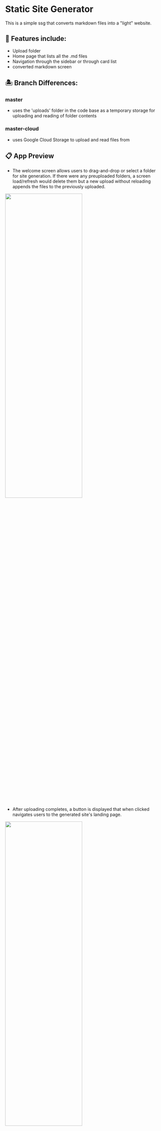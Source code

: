# Static Site Generator
This is a simple ssg that converts markdown files into a "light" website.

## 👔 Features include:
- Upload folder
- Home page that lists all the .md files
- Navigation through the sidebar or through card list
- converted markdown screen

## 🏝 Branch Differences:
### master
- uses the 'uploads' folder in the code base as a temporary storage for uploading and reading of folder contents

### master-cloud
- uses Google Cloud Storage to upload and read files from

## 📋 App Preview
- The welcome screen allows users to drag-and-drop or select a folder for site generation. If there were any preuploaded folders, a screen load/refresh would delete them but a new upload without reloading appends the files to the previously uploaded. 

<img src="https://user-images.githubusercontent.com/61628746/218320171-f0d8d543-36cc-47b2-a422-289d98a9bc7e.jpeg " height="50%" width="70%"/>

- After uploading completes, a button is displayed that when clicked navigates users to the generated site's landing page. 

<img src="https://user-images.githubusercontent.com/61628746/218319438-ff828689-2e90-4233-b589-365281f856d0.jpeg" height="50%" width="70%"/>

- The landing page lists the converted files with .md extensions and offers navigation through a button or through the side menu. 

<img src="https://user-images.githubusercontent.com/61628746/218468799-3a252aed-3427-475f-ad2c-5565d24d1fd6.jpeg" height="50%" width="70%"/>

<img src="https://user-images.githubusercontent.com/61628746/218468833-da1943b0-ddbb-4968-8211-4d08958dc859.jpeg" height="50%" width="70%"/>

- Upon navigation, the converted file is displayed. 

<img src="https://user-images.githubusercontent.com/61628746/219219633-de8bebc6-36c1-4ad1-b760-757a4879823b.jpeg" height="50%" width="70%"/>

- If the uploaded folder does not contain md files, this screen is displayed

<img src="https://user-images.githubusercontent.com/61628746/218320144-2137a961-2a5b-41ec-ab8e-6294586c9cf8.jpeg"/>

## 📝References and Guides
- [Next.js tutorials](https://nextjs.org/docs/basic-features/pages) 
Numerous tutorials and blogs.
I had no idea how next.js works 😅😇

- [fs docs](https://node.readthedocs.io/en/latest/api/fs/)

- [Ben Awad's tutorial on SSGs](https://youtu.be/pY0vWYLDDco) and more

- [GCS docs](https://cloud.google.com/storage/docs/) and tutorials

## 🚀 Installation
 Next.js requires **Node.js 14.6.0 or newer** and a **Mac, Windows or Linux OS**. You may check out their [getting started docs](https://nextjs.org/docs) for an up to date documentation.
 
 Clone this repo:
 
```

git clone https://github.com/thisgirlElan/static-site-generator.git

```

 Import dependencies and run local server

- With yarn

```
yarn install
yarn dev

```

- With npm

```
npm install
npm run dev

```

After the commands run, open local host's port 3000 on your browser. 

```

http://localhost:3000 

```


## 👨‍💻 You're ready! Make it yours.

- Tinker and develop!!🎉
